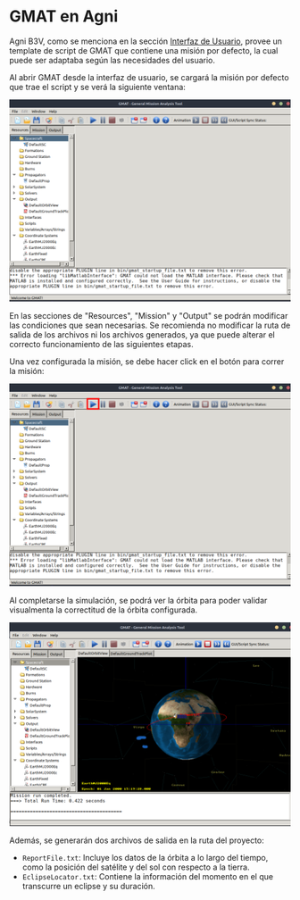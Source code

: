 # GMAT en Agni

Agni B3V, como se menciona en la sección [Interfaz de Usuario](../gui/gui.md), provee un template de script de GMAT que contiene una misión por defecto, la cual puede ser adaptaba según las necesidades del usuario.

Al abrir GMAT desde la interfaz de usuario, se cargará la misión por defecto que trae el script y se verá la siguiente ventana:

<center><img src="./images/gmat_start.png" width=512/></center>

En las secciones de "Resources", "Mission" y "Output" se podrán modificar las condiciones que sean necesarias. Se recomienda no modificar la ruta de salida de los archivos ni los archivos generados, ya que puede alterar el correcto funcionamiento de las siguientes etapas.

Una vez configurada la misión, se debe hacer click en el botón para correr la misión:

<center><img src="./images/gmat_run.png" width=512/></center>

Al completarse la simulación, se podrá ver la órbita para poder validar visualmenta la correctitud de la órbita configurada.

<center><img src="./images/gmat_end.png" width=512/></center>

Además, se generarán dos archivos de salida en la ruta del proyecto:

* `ReportFile.txt`: Incluye los datos de la órbita a lo largo del tiempo, como la posición del satélite y del sol con respecto a la tierra.
* `EclipseLocator.txt`: Contiene la información del momento en el que transcurre un eclipse y su duración.
